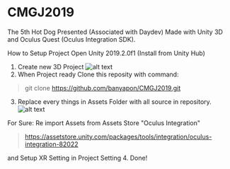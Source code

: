 # CMGJ2019
The 5th Hot Dog Presented (Associated with Daydev) Made with Unity 3D and Oculus Quest (Oculus Integration SDK).

How to Setup Project
Open Unity 2019.2.0f1 (Install from Unity Hub)
1. Create new 3D Project
![alt text](http://daydev.com/api/step1.png)
2. When Project ready Clone this reposity with command:
>git clone https://github.com/banyapon/CMGJ2019.git
3. Replace every things in Assets Folder with all source in repository.
![alt text](http://daydev.com/api/step2.png)

For Sure:
Re import Assets from Assets Store "Oculus Integration"
> https://assetstore.unity.com/packages/tools/integration/oculus-integration-82022

and Setup XR Setting in Project Setting
4. Done!
